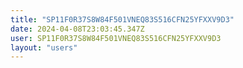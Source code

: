 ```yaml
---
title: "SP11F0R37S8W84F501VNEQ83S516CFN25YFXXV9D3"
date: 2024-04-08T23:03:45.347Z
user: SP11F0R37S8W84F501VNEQ83S516CFN25YFXXV9D3
layout: "users"
---
```

    